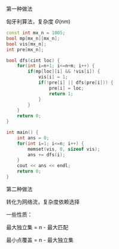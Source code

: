 第一种做法

匈牙利算法，复杂度 $\Theta(nm)$

```cpp
const int mx_n = 1005;
bool mp[mx_n][mx_n];
bool vis[mx_n];
int pre[mx_n];

bool dfs(cint loc) {
    for(int i=n+1; i<=n+m; i++) {
        if(mp[loc][i] && !vis[i]) {
            vis[i] = 1;
            if(!pre[i] || dfs(pre[i])) {
                pre[i] = loc;
                return 1;
            }
        }
    }
    return 0;
}

int main() {
    int ans = 0;
    for(int i=1; i<=n; i++) {
        memset(vis, 0, sizeof vis);
        ans += dfs(i);
    }
    cout << ans << endl;
    return 0;
}
```

第二种做法

转化为网络流，复杂度依赖选择

一些性质：

最大独立集 = n - 最大匹配

最小点覆盖 = n - 最大独立集